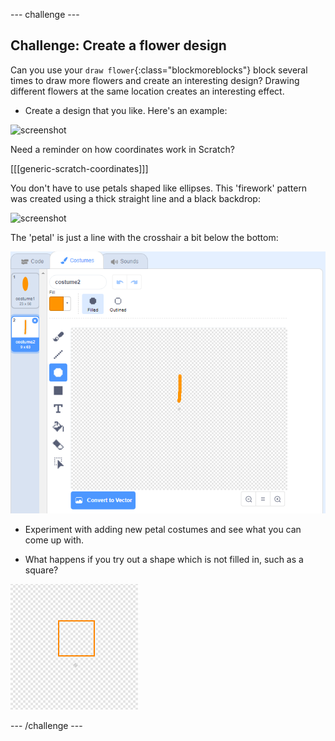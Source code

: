 --- challenge ---
## Challenge: Create a flower design

Can you use your `draw flower`{:class="blockmoreblocks"} block several times to draw more flowers and create an interesting design? Drawing different flowers at the same location creates an interesting effect.  

+ Create a design that you like. Here's an example:

![screenshot](images/flower-three.png)

Need a reminder on how coordinates work in Scratch?

[[[generic-scratch-coordinates]]]

You don't have to use petals shaped like ellipses. This 'firework' pattern was created using a thick straight line and a black backdrop: 

![screenshot](images/flower-fireworks.png)
	
The 'petal' is just a line with the crosshair a bit below the bottom:
	
![screenshot](images/flower-firework-petal.png)

+ Experiment with adding new petal costumes and see what you can come up with. 

+ What happens if you try out a shape which is not filled in, such as a square?

![screenshot](images/flower-square-petal.png)

--- /challenge ---
